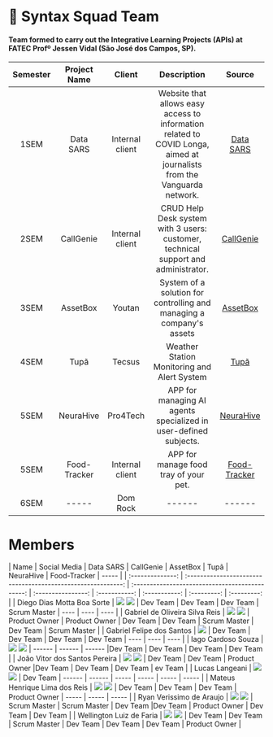 # 👥 Syntax Squad Team 
#### Team formed to carry out the Integrative Learning Projects (APIs) at FATEC Profº Jessen Vidal (São José dos Campos, SP).

|    Semester    |    Project Name      |                           Client                         |                           Description                         |  Source  |
| :----------: | :-----------: | :----------------------------------------------------------: | :----------------------------------------------------------: | :------------------:|
|  1SEM | Data SARS  | Internal client | Website that allows easy access to information related to COVID Longa, aimed at journalists from the Vanguarda network. | [Data SARS](https://github.com/Grupo-Syntax-Squad/API)
|  2SEM | CallGenie  | Internal client | CRUD Help Desk system with 3 users: customer, technical support and administrator. | [CallGenie](https://github.com/Grupo-Syntax-Squad/CallGenie) |
|  3SEM | AssetBox | Youtan | System of a solution for controlling and managing a company's assets | [AssetBox](https://github.com/Grupo-Syntax-Squad/AssetBox) |
|  4SEM | Tupã | Tecsus | Weather Station Monitoring and Alert System | [Tupã](https://github.com/Grupo-Syntax-Squad/Tupan) |
|  5SEM | NeuraHive | Pro4Tech | APP for managing AI agents specialized in user-defined subjects. | [NeuraHive](https://github.com/Grupo-Syntax-Squad/neurahive) |
|  5SEM | Food-Tracker | Internal client | APP for manage food tray of your pet. | [Food-Tracker](https://github.com/Grupo-Syntax-Squad/food-tracker) |
|  6SEM | ----- | Dom Rock |  ------ | ------ |



# Members
|      Name      |                           Social Media                             |                 Data SARS                   |      CallGenie     |   AssetBox  | Tupã | NeuraHive |  Food-Tracker | ----- |
| :--------------: | :----------------------------------------------------------: | :---------------------------------------------: | :----------------: | :-----------: | :-----------: | :---------: | :---------: |
| Diego Dias Motta Boa Sorte  | <a href="https://github.com/diegoboasorte"><img src="https://img.shields.io/badge/GitHub-100000?style=for-the-badge&logo=github&logoColor=white"></a> <a href="https://www.linkedin.com/in/diegoboasorte"><img src="https://img.shields.io/badge/LinkedIn-0077B5?style=for-the-badge&logo=linkedin&logoColor=white"></a> | Dev Team | Dev Team | Dev Team | Scrum Master | ---- | ---- | ---- |
|  Gabriel de Oliveira Silva Reis  | <a href="https://github.com/b4hia"><img src="https://img.shields.io/badge/GitHub-100000?style=for-the-badge&logo=github&logoColor=white"></a> <a href="https://www.linkedin.com/in/b4hia"><img src="https://img.shields.io/badge/LinkedIn-0077B5?style=for-the-badge&logo=linkedin&logoColor=white"></a> | Product Owner | Product Owner | Dev Team | Dev Team | Scrum Master | Dev Team | Scrum Master |
| Gabriel Felipe dos Santos  | <a href="https://github.com/gabrielfsantos99"><img src="https://img.shields.io/badge/GitHub-100000?style=for-the-badge&logo=github&logoColor=white"></a> | Dev Team | Dev Team | Dev Team | Dev Team | ---- | ---- | ---- |
| Iago Cardoso Souza  | <a href="https://github.com/iagocpv"><img src="https://img.shields.io/badge/GitHub-100000?style=for-the-badge&logo=github&logoColor=white"></a> <a href="https://www.linkedin.com/in/iago-cardoso-315955194/"><img src="https://img.shields.io/badge/LinkedIn-0077B5?style=for-the-badge&logo=linkedin&logoColor=white"></a> | ------ | ------ | ------ |Dev Team | Dev Team | Dev Team | Dev Team |
| João Vitor dos Santos Pereira  | <a href="https://github.com/JaovitoP"><img src="https://img.shields.io/badge/GitHub-100000?style=for-the-badge&logo=github&logoColor=white"></a> <a href="https://www.linkedin.com/in/joaopereira18/"><img src="https://img.shields.io/badge/LinkedIn-0077B5?style=for-the-badge&logo=linkedin&logoColor=white"></a> | Dev Team | Dev Team | Product Owner |Dev Team | Dev Team | Dev Team | ev Team |
| Lucas Langeani                 | <a href="https://github.com/langeanith"><img src="https://img.shields.io/badge/GitHub-100000?style=for-the-badge&logo=github&logoColor=white"></a> <a href="https://br.linkedin.com/in/lucaslangeani"><img src="https://img.shields.io/badge/LinkedIn-0077B5?style=for-the-badge&logo=linkedin&logoColor=white"></a> | Dev Team | ------ | ------ | ----- | ----- | ----- | ----- |
| Mateus Henrique Lima dos Reis | <a href="https://github.com/mhlreis"><img src="https://img.shields.io/badge/GitHub-100000?style=for-the-badge&logo=github&logoColor=white"></a> <a href="https://br.linkedin.com/in/mhlreis"><img src="https://img.shields.io/badge/LinkedIn-0077B5?style=for-the-badge&logo=linkedin&logoColor=white"></a> | Dev Team | Dev Team | Dev Team | Product Owner | ----- | ----- | ----- |
|  Ryan Verissimo de Araujo    | <a href="https://github.com/ryandaraujo"><img src="https://img.shields.io/badge/GitHub-100000?style=for-the-badge&logo=github&logoColor=white"></a> <a href="https://www.linkedin.com/in/ryan-verissimo-de-araujo-910925239/"><img src="https://img.shields.io/badge/LinkedIn-0077B5?style=for-the-badge&logo=linkedin&logoColor=white"></a> | Scrum Master | Scrum Master | Dev Team |Dev Team | Product Owner | Dev Team | Dev Team |
| Wellington Luiz de Faria   | <a href="https://github.com/WellingtonLFaria"><img src="https://img.shields.io/badge/GitHub-100000?style=for-the-badge&logo=github&logoColor=white"></a> <a href="https://br.linkedin.com/in/wellington-luiz-de-faria-92007425b"><img src="https://img.shields.io/badge/LinkedIn-0077B5?style=for-the-badge&logo=linkedin&logoColor=white"></a> | Dev Team | Dev Team | Scrum Master | Dev Team | Dev Team | Dev Team | Product Owner |
